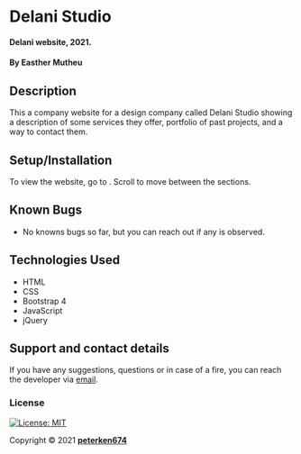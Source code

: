 # Delani Studio

#### Delani website, 2021.

#### By **Easther Mutheu**

## Description

This a company website for a design company called Delani Studio showing a description of some services they offer, portfolio of past projects, and a way to contact them.

## Setup/Installation

To view the website, go to []().
Scroll to move between the sections.

## Known Bugs

- No knowns bugs so far, but you can reach out if any is observed.

## Technologies Used

- HTML
- CSS
- Bootstrap 4
- JavaScript
- jQuery

## Support and contact details

If you have any suggestions, questions or in case of a fire, you can reach the developer via [email](esthermutheu99@gmail.com).

### License

[![License: MIT](https://img.shields.io/badge/License-MIT-yellow.svg)](LICENSE)

Copyright &copy; 2021 **[peterken674](www.github.com/easthermutheumwengei)**
